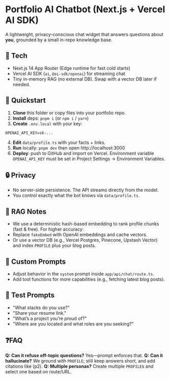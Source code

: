 # Portfolio AI Chatbot (Next.js + Vercel AI SDK)

A lightweight, privacy-conscious chat widget that answers questions about **you**, grounded by a small in-repo knowledge base.

## 🧰 Tech

- Next.js 14 App Router (Edge runtime for fast cold starts)
- Vercel AI SDK (`ai`, `@ai-sdk/openai`) for streaming chat
- Tiny in-memory RAG (no external DB). Swap with a vector DB later if needed.

## 🚀 Quickstart

1. **Clone** this folder or copy files into your portfolio repo.
2. **Install** deps: `pnpm i` (or `npm i` / `yarn`)
3. **Create** `.env.local` with your key:

```
OPENAI_API_KEY=sk-...
```

4. **Edit** `data/profile.ts` with your facts + links.
5. **Run** locally: `pnpm dev` then open http://localhost:3000
6. **Deploy**: push to GitHub and import on Vercel. Environment variable `OPENAI_API_KEY` must be set in Project Settings → Environment Variables.

## 🔒 Privacy

- No server-side persistence. The API streams directly from the model.
- You control exactly what the bot knows via `data/profile.ts`.

## 🧠 RAG Notes

- We use a deterministic hash-based embedding to rank profile chunks (fast & free). For higher accuracy:
- Replace `fakeEmbed` with OpenAI embeddings and cache vectors.
- Or use a vector DB (e.g., Vercel Postgres, Pinecone, Upstash Vector) and index `PROFILE` plus your blog posts.

## 🧩 Custom Prompts

- Adjust behavior in the `system` prompt inside `app/api/chat/route.ts`.
- Add tool functions for more capabilities (e.g., fetching latest blog posts).

## 🧪 Test Prompts

- "What stacks do you use?"
- "Share your resume link."
- "What’s a project you’re proud of?"
- "Where are you located and what roles are you seeking?"

## ❓FAQ

**Q: Can it refuse off-topic questions?** Yes—prompt enforces that.
**Q: Can it hallucinate?** We ground with `PROFILE`; still keep answers short, and add citations like (p2).
**Q: Multiple personas?** Create multiple `PROFILE`s and select one based on route/URL.
